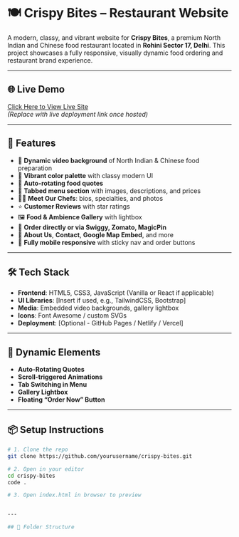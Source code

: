 # 🍽️ Crispy Bites – Restaurant Website

A modern, classy, and vibrant website for **Crispy Bites**, a premium North Indian and Chinese food restaurant located in **Rohini Sector 17, Delhi**. This project showcases a fully responsive, visually dynamic food ordering and restaurant brand experience.

---

## 🌐 Live Demo

[Click Here to View Live Site](#)  
*(Replace with live deployment link once hosted)*

---

## 📌 Features

- 🎥 **Dynamic video background** of North Indian & Chinese food preparation
- 🎨 **Vibrant color palette** with classy modern UI
- 📜 **Auto-rotating food quotes**
- 🍱 **Tabbed menu section** with images, descriptions, and prices
- 👨‍🍳 **Meet Our Chefs**: bios, specialties, and photos
- ⭐ **Customer Reviews** with star ratings
- 🖼️ **Food & Ambience Gallery** with lightbox
- 🛒 **Order directly or via Swiggy, Zomato, MagicPin**
- 📍 **About Us**, **Contact**, **Google Map Embed**, and more
- 📱 **Fully mobile responsive** with sticky nav and order buttons

---

## 🛠️ Tech Stack

- **Frontend**: HTML5, CSS3, JavaScript (Vanilla or React if applicable)
- **UI Libraries**: [Insert if used, e.g., TailwindCSS, Bootstrap]
- **Media**: Embedded video backgrounds, gallery lightbox
- **Icons**: Font Awesome / custom SVGs
- **Deployment**: [Optional - GitHub Pages / Netlify / Vercel]

---

## 🧩 Dynamic Elements

- **Auto-Rotating Quotes**
- **Scroll-triggered Animations**
- **Tab Switching in Menu**
- **Gallery Lightbox**
- **Floating “Order Now” Button**

---

## 📦 Setup Instructions

```bash
# 1. Clone the repo
git clone https://github.com/yourusername/crispy-bites.git

# 2. Open in your editor
cd crispy-bites
code .

# 3. Open index.html in browser to preview


---

## 📁 Folder Structure
